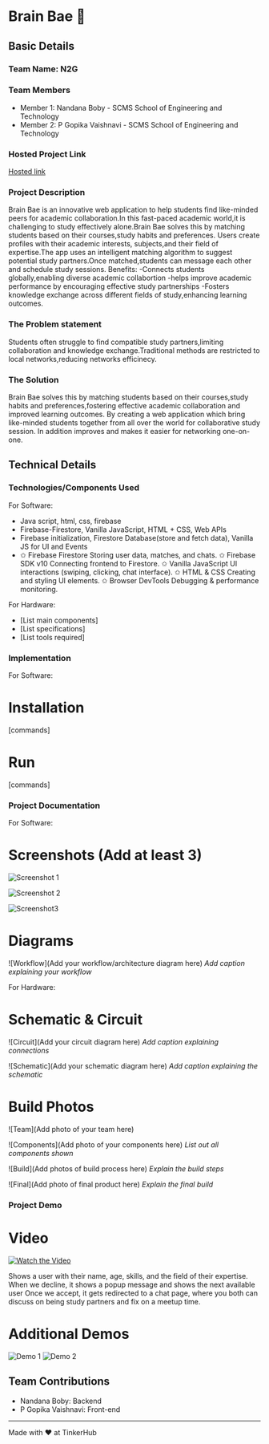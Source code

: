 # Brain Bae 🎯


## Basic Details
### Team Name: N2G


### Team Members
- Member 1: Nandana Boby - SCMS School of Engineering and Technology
- Member 2: P Gopika Vaishnavi - SCMS School of Engineering and Technology

### Hosted Project Link
[Hosted link](https://n2-g.vercel.app/)


### Project Description
Brain Bae is an innovative web application to help students find like-minded peers for academic collaboration.In this fast-paced academic world,it is challenging to study effectively alone.Brain Bae solves this by matching students based on their courses,study habits and preferences.
Users create profiles with their academic interests, subjects,and their field of expertise.The app uses an intelligent matching algorithm to suggest potential study partners.Once matched,students can message each other and schedule study sessions.
Benefits:
-Connects students globally,enabling diverse academic collabortion
-helps improve academic performance by encouraging effective study partnerships
-Fosters knowledge exchange across different fields of study,enhancing learning outcomes.

### The Problem statement
Students often struggle to find compatible study partners,limiting collaboration and knowledge exchange.Traditional methods are restricted to local networks,reducing networks efficinecy.

### The Solution
Brain Bae solves this by matching students based on their courses,study habits and preferences,fostering effective academic collaboration and improved learning outcomes.
By creating a web application which bring like-minded students together from all over the world for collaborative study session. In addition improves and makes it easier for networking one-on-one.

## Technical Details
### Technologies/Components Used
For Software:
- Java script, html, css, firebase
- Firebase-Firestore, Vanilla JavaScript, HTML + CSS, Web APIs
- Firebase initialization, Firestore Database(store and fetch data), Vanilla JS for UI and Events
-  ✩ Firebase Firestore	Storing user data, matches, and chats.
   ✩ Firebase SDK v10	Connecting frontend to Firestore.
   ✩ Vanilla JavaScript	UI interactions (swiping, clicking, chat interface).
   ✩ HTML & CSS	Creating and styling UI elements.
   ✩ Browser DevTools	Debugging & performance monitoring.

For Hardware:
- [List main components]
- [List specifications]
- [List tools required]

### Implementation
For Software:
# Installation
[commands]

# Run
[commands]

### Project Documentation
For Software:

# Screenshots (Add at least 3)
![Screenshot 1](Media/SS1.png)


![Screenshot 2](Media/SS2.png)


![Screenshot3](Media/SS3.png)

# Diagrams
![Workflow](Add your workflow/architecture diagram here)
*Add caption explaining your workflow*

For Hardware:

# Schematic & Circuit
![Circuit](Add your circuit diagram here)
*Add caption explaining connections*

![Schematic](Add your schematic diagram here)
*Add caption explaining the schematic*

# Build Photos
![Team](Add photo of your team here)


![Components](Add photo of your components here)
*List out all components shown*

![Build](Add photos of build process here)
*Explain the build steps*

![Final](Add photo of final product here)
*Explain the final build*

### Project Demo
# Video
[![Watch the Video](Media/ui1.png)](Media/video.mp4)

Shows a user with their name, age, skills, and the field of their expertise.
When we decline, it shows a popup message and shows the next available user
Once we accept, it gets redirected to a chat page, where you both can discuss on being study partners and fix on a meetup time.

# Additional Demos
![Demo 1](Media/ui2.png)
![Demo 2](Media/ui3.png)

## Team Contributions
- Nandana Boby: Backend
- P Gopika Vaishnavi: Front-end


---
Made with ❤️ at TinkerHub
